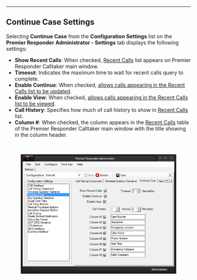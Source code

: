   ----------------------------
  **Continue Case Settings**
  ----------------------------

Selecting **Continue Case** from the **Configuration Settings** list on
the **Premier Responder** **Administrator - Settings** tab displays the
following settings:

-   **Show Recent Calls**: When checked, [Recent
    Calls](Ending%20a%20Case.htm) list appears on Premier Responder
    Calltaker main window.
-   **Timeout**: Indicates the maximum time to wait for recent calls
    query to complete.
-   **Enable Continue**: When checked, [allows calls appearing in the
    Recent Calls list to be updated](Update%20Case.htm).
-   **Enable View**: When checked, [allows calls appearing in the Recent
    Calls list to be viewed](Ending%20a%20Case.htm).
-   **Call History**: Specifies how much of call history to show in
    [Recent Calls](Ending%20a%20Case.htm) list.
-   **Column \#**: When checked, the column appears in the [Recent
    Calls](Ending%20a%20Case.htm) table of the Premier Responder
    Calltaker main window with the title showing in the column header.

 

<figure><img src=".gitbook/assets/Continue Case Settings_files/Image001.png" alt=""><figcaption></figcaption></figure> 
